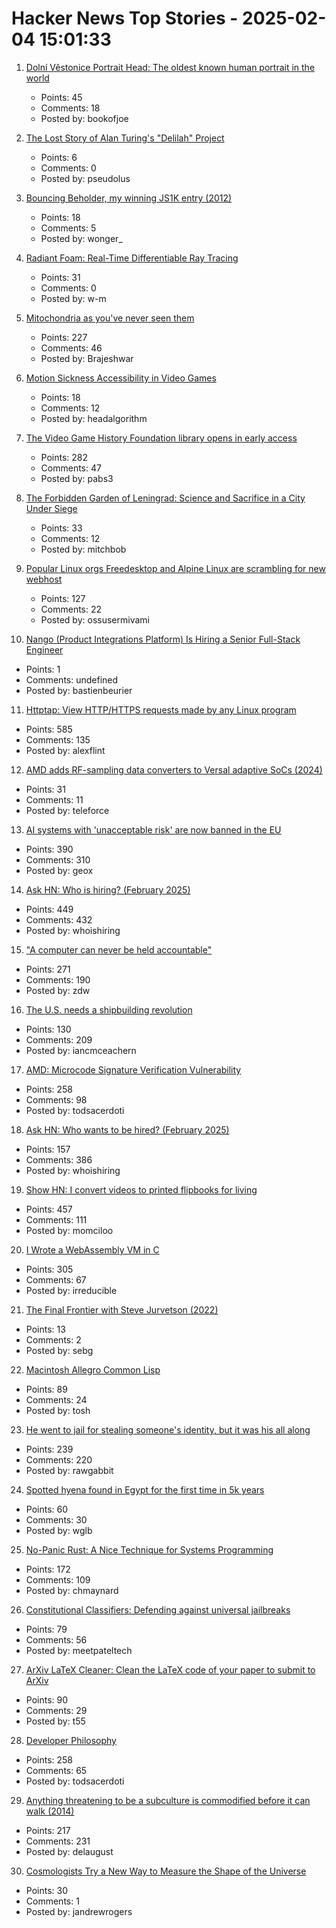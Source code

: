 # Hacker News Top Stories - 2025-02-04 15:01:33

1. [Dolní Vĕstonice Portrait Head: The oldest known human portrait in the world](https://www.livescience.com/archaeology/dolni-vestonice-portrait-head-the-oldest-known-human-portrait-in-the-world)
   - Points: 45
   - Comments: 18
   - Posted by: bookofjoe

2. [The Lost Story of Alan Turing's "Delilah" Project](https://spectrum.ieee.org/alan-turings-delilah)
   - Points: 6
   - Comments: 0
   - Posted by: pseudolus

3. [Bouncing Beholder, my winning JS1K entry (2012)](https://marijnhaverbeke.nl/js1k/)
   - Points: 18
   - Comments: 5
   - Posted by: wonger_

4. [Radiant Foam: Real-Time Differentiable Ray Tracing](https://radfoam.github.io)
   - Points: 31
   - Comments: 0
   - Posted by: w-m

5. [Mitochondria as you've never seen them](https://www.nature.com/immersive/d41586-025-00269-y/)
   - Points: 227
   - Comments: 46
   - Posted by: Brajeshwar

6. [Motion Sickness Accessibility in Video Games](https://madelinemiller.dev/blog/motion-sickness-accessibility/)
   - Points: 18
   - Comments: 12
   - Posted by: headalgorithm

7. [The Video Game History Foundation library opens in early access](https://gamehistory.org/vghf-library-launch/)
   - Points: 282
   - Comments: 47
   - Posted by: pabs3

8. [The Forbidden Garden of Leningrad: Science and Sacrifice in a City Under Siege](https://www.lrb.co.uk/the-paper/v47/n02/jessie-childs/resident-bean-expert)
   - Points: 33
   - Comments: 12
   - Posted by: mitchbob

9. [Popular Linux orgs Freedesktop and Alpine Linux are scrambling for new webhost](https://arstechnica.com/gadgets/2025/02/popular-linux-orgs-freedesktop-and-alpine-linux-are-scrambling-for-new-web-hosting/)
   - Points: 127
   - Comments: 22
   - Posted by: ossusermivami

10. [Nango (Product Integrations Platform) Is Hiring a Senior Full-Stack Engineer](https://www.nango.dev/jobs)
   - Points: 1
   - Comments: undefined
   - Posted by: bastienbeurier

11. [Httptap: View HTTP/HTTPS requests made by any Linux program](https://github.com/monasticacademy/httptap)
   - Points: 585
   - Comments: 135
   - Posted by: alexflint

12. [AMD adds RF-sampling data converters to Versal adaptive SoCs (2024)](https://www.electronicsweekly.com/news/business/amd-adds-rf-sampling-data-converters-to-versal-adaptive-socs-2024-12/)
   - Points: 31
   - Comments: 11
   - Posted by: teleforce

13. [AI systems with 'unacceptable risk' are now banned in the EU](https://techcrunch.com/2025/02/02/ai-systems-with-unacceptable-risk-are-now-banned-in-the-eu/)
   - Points: 390
   - Comments: 310
   - Posted by: geox

14. [Ask HN: Who is hiring? (February 2025)](undefined)
   - Points: 449
   - Comments: 432
   - Posted by: whoishiring

15. ["A computer can never be held accountable"](https://simonwillison.net/2025/Feb/3/a-computer-can-never-be-held-accountable/)
   - Points: 271
   - Comments: 190
   - Posted by: zdw

16. [The U.S. needs a shipbuilding revolution](https://www.usni.org/magazines/proceedings/2025/february/nation-needs-shipbuilding-revolution)
   - Points: 130
   - Comments: 209
   - Posted by: iancmceachern

17. [AMD: Microcode Signature Verification Vulnerability](https://github.com/google/security-research/security/advisories/GHSA-4xq7-4mgh-gp6w)
   - Points: 258
   - Comments: 98
   - Posted by: todsacerdoti

18. [Ask HN: Who wants to be hired? (February 2025)](undefined)
   - Points: 157
   - Comments: 386
   - Posted by: whoishiring

19. [Show HN: I convert videos to printed flipbooks for living](https://www.videotoflip.com/)
   - Points: 457
   - Comments: 111
   - Posted by: momciloo

20. [I Wrote a WebAssembly VM in C](https://irreducible.io/blog/my-wasm-interpreter/)
   - Points: 305
   - Comments: 67
   - Posted by: irreducible

21. [The Final Frontier with Steve Jurvetson (2022)](https://cloudvalley.substack.com/p/the-final-frontier-with-steve-jurvetson)
   - Points: 13
   - Comments: 2
   - Posted by: sebg

22. [Macintosh Allegro Common Lisp](https://www.macintoshrepository.org/1799-macintosh-allegro-common-lisp)
   - Points: 89
   - Comments: 24
   - Posted by: tosh

23. [He went to jail for stealing someone's identity, but it was his all along](https://www.nytimes.com/2025/02/03/us/iowa-identity-theft-sentencing.html)
   - Points: 239
   - Comments: 220
   - Posted by: rawgabbit

24. [Spotted hyena found in Egypt for the first time in 5k years](https://phys.org/news/2025-01-hyena-egypt-years.html)
   - Points: 60
   - Comments: 30
   - Posted by: wglb

25. [No-Panic Rust: A Nice Technique for Systems Programming](https://blog.reverberate.org/2025/02/03/no-panic-rust.html)
   - Points: 172
   - Comments: 109
   - Posted by: chmaynard

26. [Constitutional Classifiers: Defending against universal jailbreaks](https://www.anthropic.com/research/constitutional-classifiers)
   - Points: 79
   - Comments: 56
   - Posted by: meetpateltech

27. [ArXiv LaTeX Cleaner: Clean the LaTeX code of your paper to submit to ArXiv](https://github.com/google-research/arxiv-latex-cleaner)
   - Points: 90
   - Comments: 29
   - Posted by: t55

28. [Developer Philosophy](https://qntm.org/devphilo)
   - Points: 258
   - Comments: 65
   - Posted by: todsacerdoti

29. [Anything threatening to be a subculture is commodified before it can walk (2014)](https://www.dezeen.com/2014/12/18/william-gibson-subculture-commodification-london-justin-mcguirk-opinion/)
   - Points: 217
   - Comments: 231
   - Posted by: delaugust

30. [Cosmologists Try a New Way to Measure the Shape of the Universe](https://www.quantamagazine.org/cosmologists-try-a-new-way-to-measure-the-shape-of-the-universe-20250127/)
   - Points: 30
   - Comments: 1
   - Posted by: jandrewrogers

